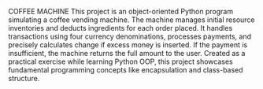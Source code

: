 COFFEE MACHINE
This project is an object-oriented Python program simulating a coffee vending machine. The machine manages initial resource inventories and deducts ingredients for each order placed. It handles transactions using four currency denominations, processes payments, and precisely calculates change if excess money is inserted. If the payment is insufficient, the machine returns the full amount to the user. Created as a practical exercise while learning Python OOP, this project showcases fundamental programming concepts like encapsulation and class-based structure.
